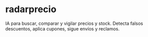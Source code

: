 # radarprecio
IA para buscar, comparar y vigilar precios y stock. Detecta falsos descuentos, aplica cupones, sigue envíos y reclamos.
